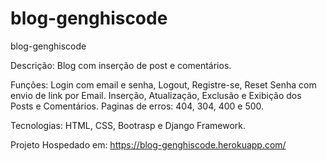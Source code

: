 # blog-genghiscode
blog-genghiscode

Descrição:
Blog com inserção de post e comentários.

Funções:
Login com email e senha, Logout, Registre-se, Reset Senha com envio de link por Email.
Inserção, Atualização, Exclusão e Exibição dos Posts e Comentários.
Paginas de erros: 404, 304, 400 e 500.

Tecnologias: HTML, CSS, Bootrasp e Django Framework.

Projeto Hospedado em: https://blog-genghiscode.herokuapp.com/
